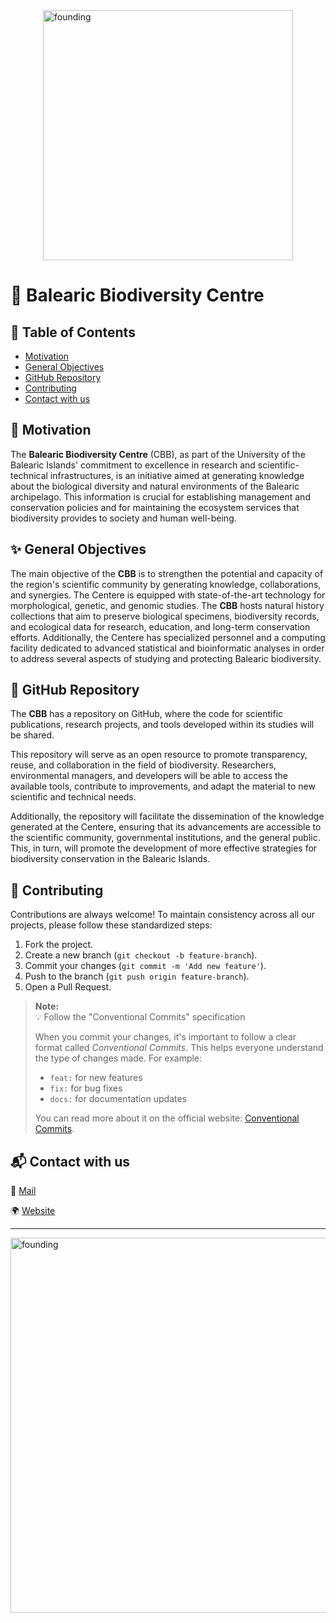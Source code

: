 <img src="/Users/tcanc/Desktop/Readme_CBB/static/logo_cbb.png" alt="founding" width="400" style="display: block; margin: auto;">

# 🌱 Balearic Biodiversity Centre


## 📖 Table of Contents

- [Motivation](#Motivation)
- [General Objectives](#general-objectives)
- [GitHub Repository](#github-repository)
- [Contributing](#contributing)
- [Contact with us](#contact-with-us)


## 🎯 Motivation
The **Balearic Biodiversity Centre** (CBB), as part of the University of the Balearic Islands' commitment to excellence in research and scientific-technical infrastructures, is an initiative aimed at generating knowledge about the biological diversity and natural environments of the Balearic archipelago. This information is crucial for establishing management and conservation policies and for maintaining the ecosystem services that biodiversity provides to society and human well-being.


## ✨ General Objectives
The main objective of the **CBB** is to strengthen the potential and capacity of the region's scientific community by generating knowledge, collaborations, and synergies. The Centere is equipped with state-of-the-art technology for morphological, genetic, and genomic studies. The **CBB** hosts natural history collections that aim to preserve biological specimens, biodiversity records, and ecological data for research, education, and long-term conservation efforts. Additionally, the Centere has specialized personnel and a computing facility dedicated to advanced statistical and bioinformatic analyses in order to address several aspects of studying and protecting Balearic biodiversity.


## 📁 GitHub Repository
The **CBB** has a repository on GitHub, where the code for scientific publications, research projects, and tools developed within its studies will be shared.

This repository will serve as an open resource to promote transparency, reuse, and collaboration in the field of biodiversity. Researchers, environmental managers, and developers will be able to access the available tools, contribute to improvements, and adapt the material to new scientific and technical needs.

Additionally, the repository will facilitate the dissemination of the knowledge generated at the Centere, ensuring that its advancements are accessible to the scientific community, governmental institutions, and the general public. This, in turn, will promote the development of more effective strategies for biodiversity conservation in the Balearic Islands.


## 🤝 Contributing 
Contributions are always welcome! To maintain consistency across all our projects, please follow these standardized steps:

1. Fork the project. 
2. Create a new branch (`git checkout -b feature-branch`). 
3. Commit your changes (`git commit -m 'Add new feature'`).
4. Push to the branch (`git push origin feature-branch`). 
5. Open a Pull Request.

> **Note:**  
> 💡 Follow the "Conventional Commits" specification  
>
> When you commit your changes, it's important to follow a clear format called *Conventional Commits*. This helps everyone understand the type of changes made. For example:
>
> * `feat:` for new features
> * `fix:` for bug fixes
> * `docs:` for documentation updates  
>
> You can read more about it on the official website: [Conventional Commits](https://www.conventionalcommits.org/en/v1.0.0/).


## 📬 Contact with us

📩  [Mail](mailto:centre.biodiversitat@uib.es) 

🌍  [Website](https://centrebaleardebiodiversitat.uib.es/)

<hr>

<img src="/Users/tcanc/Desktop/Readme_CBB/static/founding.png" alt="founding" width="600" style="display: block; margin: auto;">
